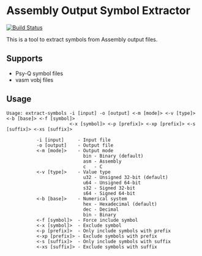 # Assembly Output Symbol Extractor

[![Build Status](https://github.com/devon-artmeier/extract-asm-symbols/actions/workflows/cmake-multi-platform.yml/badge.svg)](https://github.com/devon-artmeier/extract-asm-symbols/actions/workflows/cmake-multi-platform.yml)

This is a tool to extract symbols from Assembly output files.

## Supports

* Psy-Q symbol files
* vasm vobj files

## Usage

    Usage: extract-symbols -i [input] -o [output] <-m [mode]> <-v [type]> <-b [base]> <-f [symbol]>
                           <-x [symbol]> <-p [prefix]> <-xp [prefix]> <-s [suffix]> <-xs [suffix]>
    
               -i [input]     - Input file
               -o [output]    - Output file
               <-m [mode]>    - Output mode
                                bin - Binary (default)
                                asm - Assembly
                                c   - C
               <-v [type]>    - Value type
                                u32 - Unsigned 32-bit (default)
                                u64 - Unsigned 64-bit
                                s32 - Signed 32-bit
                                s64 - Signed 64-bit
               <-b [base]>    - Numerical system
                                hex - Hexadecimal (default)
                                dec - Decimal
                                bin - Binary
               <-f [symbol]>  - Force include symbol
               <-x [symbol]>  - Exclude symbol
               <-p [prefix]>  - Only include symbols with prefix
               <-xp [prefix]> - Exclude symbols with prefix
               <-s [suffix]>  - Only include symbols with suffix
               <-xs [suffix]> - Exclude symbols with suffix
